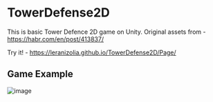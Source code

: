 # TowerDefense2D

This is basic Tower Defence 2D game on Unity. Original assets from - https://habr.com/en/post/413837/

Try it! - https://leranizolia.github.io/TowerDefense2D/Page/

## Game Example

![image](https://user-images.githubusercontent.com/55022768/134771933-7f2ac287-61a2-416b-a0d0-9727693bd2fd.png)


